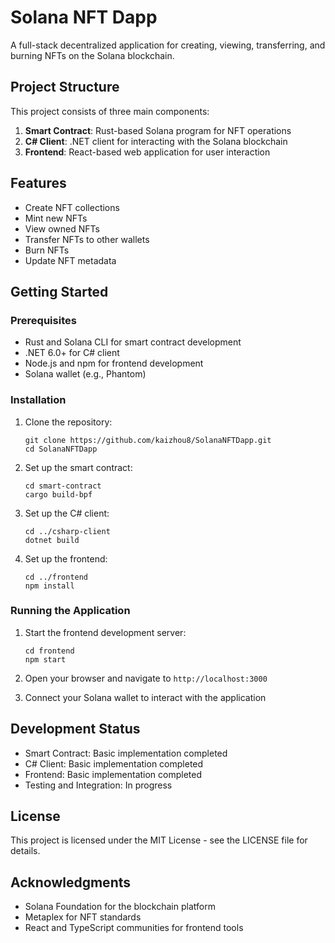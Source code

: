 # Solana NFT Dapp

A full-stack decentralized application for creating, viewing, transferring, and burning NFTs on the Solana blockchain.

## Project Structure

This project consists of three main components:

1. **Smart Contract**: Rust-based Solana program for NFT operations
2. **C# Client**: .NET client for interacting with the Solana blockchain
3. **Frontend**: React-based web application for user interaction

## Features

- Create NFT collections
- Mint new NFTs
- View owned NFTs
- Transfer NFTs to other wallets
- Burn NFTs
- Update NFT metadata

## Getting Started

### Prerequisites

- Rust and Solana CLI for smart contract development
- .NET 6.0+ for C# client
- Node.js and npm for frontend development
- Solana wallet (e.g., Phantom)

### Installation

1. Clone the repository:
   ```
   git clone https://github.com/kaizhou8/SolanaNFTDapp.git
   cd SolanaNFTDapp
   ```

2. Set up the smart contract:
   ```
   cd smart-contract
   cargo build-bpf
   ```

3. Set up the C# client:
   ```
   cd ../csharp-client
   dotnet build
   ```

4. Set up the frontend:
   ```
   cd ../frontend
   npm install
   ```

### Running the Application

1. Start the frontend development server:
   ```
   cd frontend
   npm start
   ```

2. Open your browser and navigate to `http://localhost:3000`

3. Connect your Solana wallet to interact with the application

## Development Status

- Smart Contract: Basic implementation completed
- C# Client: Basic implementation completed
- Frontend: Basic implementation completed
- Testing and Integration: In progress

## License

This project is licensed under the MIT License - see the LICENSE file for details.

## Acknowledgments

- Solana Foundation for the blockchain platform
- Metaplex for NFT standards
- React and TypeScript communities for frontend tools 
